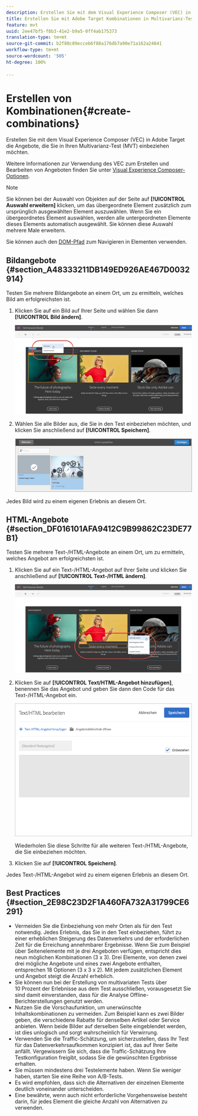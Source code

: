 ```yaml
---
description: Erstellen Sie mit dem Visual Experience Composer (VEC) in Adobe Target die Angebote, die Sie in Ihren Multivarianz-Test (MVT) einbeziehen möchten.
title: Erstellen Sie mit Adobe Target Kombinationen in Multivarianz-Tests (MVT).
feature: mvt
uuid: 2ee47bf5-f8b3-41e2-b9a5-0ff4ab175373
translation-type: tm+mt
source-git-commit: b2f80c89ecceb6f88a176db7a90e71a162a24641
workflow-type: tm+mt
source-wordcount: '505'
ht-degree: 100%

---
```



# Erstellen von Kombinationen{#create-combinations}

Erstellen Sie mit dem Visual Experience Composer (VEC) in Adobe Target die Angebote, die Sie in Ihren Multivarianz-Test (MVT) einbeziehen möchten.

Weitere Informationen zur Verwendung des VEC zum Erstellen und Bearbeiten von Angeboten finden Sie unter [Visual Experience Composer-Optionen](/help/c-experiences/c-visual-experience-composer/viztarget-options.md).

>[!NOTE]
>
>Sie können bei der Auswahl von Objekten auf der Seite auf **[!UICONTROL Auswahl erweitern]** klicken, um das übergeordnete Element zusätzlich zum ursprünglich ausgewählten Element auszuwählen. Wenn Sie ein übergeordnetes Element auswählen, werden alle untergeordneten Elemente dieses Elements automatisch ausgewählt. Sie können diese Auswahl mehrere Male erweitern.
>
>Sie können auch den [DOM-Pfad](/help/c-experiences/c-visual-experience-composer/viztarget-options.md#dom-path) zum Navigieren in Elementen verwenden.

## Bildangebote  {#section_A48333211DB149ED926AE467D0032914}

Testen Sie mehrere Bildangebote an einem Ort, um zu ermitteln, welches Bild am erfolgreichsten ist.

1. Klicken Sie auf ein Bild auf Ihrer Seite und wählen Sie dann **[!UICONTROL Bild ändern]**.

   ![Option „Bild ändern“](/help/c-activities/c-multivariate-testing/t-create-multivariate-test/assets/changeimage.png)

1. Wählen Sie alle Bilder aus, die Sie in den Test einbeziehen möchten, und klicken Sie anschließend auf **[!UICONTROL Speichern]**.

   ![Dialogfeld „Inhalt auswählen“ zum Hinzufügen von Bildern](/help/c-activities/c-multivariate-testing/t-create-multivariate-test/assets/addimage.png)

Jedes Bild wird zu einem eigenen Erlebnis an diesem Ort.

## HTML-Angebote  {#section_DF016101AFA9412C9B99862C23DE77B1}

Testen Sie mehrere Text-/HTML-Angebote an einem Ort, um zu ermitteln, welches Angebot am erfolgreichsten ist.

1. Klicken Sie auf ein Text-/HTML-Angebot auf Ihrer Seite und klicken Sie anschließend auf **[!UICONTROL Text-/HTML ändern]**.

   ![Text/HTML ändern](/help/c-activities/c-multivariate-testing/t-create-multivariate-test/assets/changehtml.png)

1. Klicken Sie auf **[!UICONTROL Text/HTML-Angebot hinzufügen]**, benennen Sie das Angebot und geben Sie dann den Code für das Text-/HTML-Angebot ein.

   ![Angebote bearbeiten](/help/c-activities/c-multivariate-testing/t-create-multivariate-test/assets/editoffers.png)

   Wiederholen Sie diese Schritte für alle weiteren Text-/HTML-Angebote, die Sie einbeziehen möchten.

1. Klicken Sie auf **[!UICONTROL Speichern]**.

Jedes Text-/HTML-Angebot wird zu einem eigenen Erlebnis an diesem Ort.

## Best Practices {#section_2E98C23D2F1A460FA732A31799CE6291}

* Vermeiden Sie die Einbeziehung von mehr Orten als für den Test notwendig. Jedes Erlebnis, das Sie in den Test einbeziehen, führt zu einer erheblichen Steigerung des Datenverkehrs und der erforderlichen Zeit für die Erreichung annehmbarer Ergebnisse. Wenn Sie zum Beispiel über Seitenelemente mit je drei Angeboten verfügen, entspricht dies neun möglichen Kombinationen (3 x 3). Drei Elemente, von denen zwei drei mögliche Angebote und eines zwei Angebote enthalten, entsprechen 18 Optionen (3 x 3 x 2). Mit jedem zusätzlichen Element und Angebot steigt die Anzahl erheblich.
* Sie können nun bei der Erstellung von multivariaten Tests über 10 Prozent der Erlebnisse aus dem Test ausschließen, vorausgesetzt Sie sind damit einverstanden, dass für die Analyse Offline-Berichterstellungen genutzt werden.
* Nutzen Sie die Vorschaufunktion, um unerwünschte Inhaltskombinationen zu vermeiden. Zum Beispiel kann es zwei Bilder geben, die verschiedene Rabatte für denselben Artikel oder Service anbieten. Wenn beide Bilder auf derselben Seite eingeblendet werden, ist dies unlogisch und sorgt wahrscheinlich für Verwirrung.
* Verwenden Sie die Traffic-Schätzung, um sicherzustellen, dass Ihr Test für das Datenverkehrsaufkommen konzipiert ist, das auf Ihrer Seite anfällt. Vergewissern Sie sich, dass die Traffic-Schätzung Ihre Testkonfiguration freigibt, sodass Sie die gewünschten Ergebnisse erhalten.
* Sie müssen mindestens drei Testelemente haben. Wenn Sie weniger haben, starten Sie eine Reihe von  A/B-Tests.
* Es wird empfohlen, dass sich die Alternativen der einzelnen Elemente deutlich voneinander unterscheiden.
* Eine bewährte, wenn auch nicht erforderliche Vorgehensweise besteht darin, für jedes Element die gleiche Anzahl von Alternativen zu verwenden.

